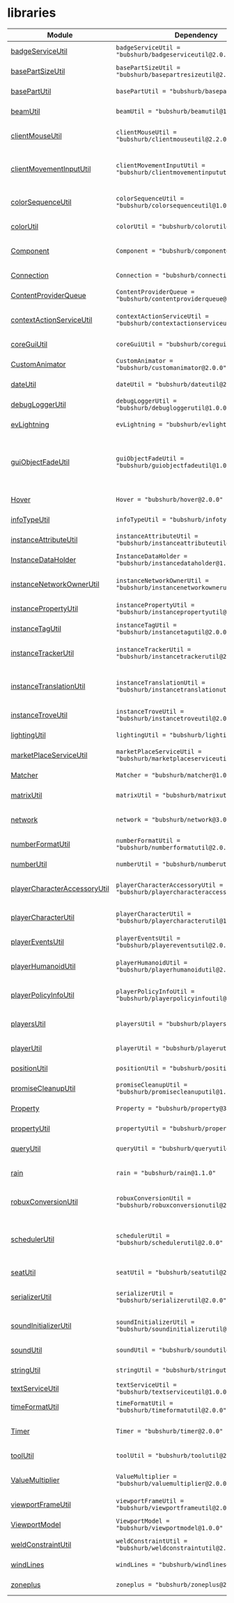 # libraries

| Module | Dependency | Description |
| -- | -- | -- |
| [badgeServiceUtil](https://babypatrick100.github.io/libraries/api/badgeServiceUtil) | `badgeServiceUtil = "bubshurb/badgeserviceutil@2.0.0"` | An utility module for working with [BadgeService](https://create.roblox.com/docs/reference/engine/classes/BadgeService). |
| [basePartSizeUtil](https://babypatrick100.github.io/libraries/api/basePartSizeUtil) | `basePartSizeUtil = "bubshurb/basepartresizeutil@2.0.0"` | A utility module for resizing base parts on specific axes. |
| [basePartUtil](https://babypatrick100.github.io/libraries/api/basePartUtil) | `basePartUtil = "bubshurb/basepartutil@2.0.0"` | An utility module for working with base parts. |
| [beamUtil](https://babypatrick100.github.io/libraries/api/beamUtil) | `beamUtil = "bubshurb/beamutil@1.0.0"` | A simple utility for working with beams. |
| [clientMouseUtil](https://babypatrick100.github.io/libraries/api/clientMouseUtil) | `clientMouseUtil = "bubshurb/clientmouseutil@2.2.0"` | A simple utility module for working with the client's mouse. |
| [clientMovementInputUtil](https://babypatrick100.github.io/libraries/api/clientMovementInputUtil) | `clientMovementInputUtil = "bubshurb/clientmovementinpututil@1.0.0"` | A simple utility module which wraps `PlayerModule` and `PlayerModule.ControlModule`. |
| [colorSequenceUtil](https://babypatrick100.github.io/libraries/api/colorSequenceUtil) | `colorSequenceUtil = "bubshurb/colorsequenceutil@1.0.0"` | A simple utility module for working with color sequences. |
| [colorUtil](https://babypatrick100.github.io/libraries/api/colorUtil) | `colorUtil = "bubshurb/colorutil@2.0.0"` | A simple utility module for working with colors. |
| [Component](https://babypatrick100.github.io/libraries/api/Component) | `Component = "bubshurb/component@2.0.0"` | Component class by Sleitnick, heavily modified by babypatrick100. |
| [Connection](https://babypatrick100.github.io/libraries/api/Connection) | `Connection = "bubshurb/connection@2.0.0"` | A simple class for mimicking [RBXConnection](https://create.roblox.com/docs/reference/engine/datatypes/RBXScriptConnection) objects. |
| [ContentProviderQueue](https://babypatrick100.github.io/libraries/api/ContentProviderQueue) | `ContentProviderQueue = "bubshurb/contentproviderqueue@2.0.0"` | A simple class for working with ContentProvider. |
| [contextActionServiceUtil](https://babypatrick100.github.io/libraries/api/contextActionServiceUtil) | `contextActionServiceUtil = "bubshurb/contextactionserviceutil@1.0.0"` | A simple utility module for working with ContextActionService. |
| [coreGuiUtil](https://babypatrick100.github.io/libraries/api/coreGuiUtil) | `coreGuiUtil = "bubshurb/coreguiutil@2.0.0"` | A simple utility module for working with CoreGui's API. |
| [CustomAnimator](https://babypatrick100.github.io/libraries/api/CustomAnimator) | `CustomAnimator = "bubshurb/customanimator@2.0.0"` | A simple/ class for working with animations. |
| [dateUtil](https://babypatrick100.github.io/libraries/api/dateUtil) | `dateUtil = "bubshurb/dateutil@2.0.0"` | An utility module for working with dates. |
| [debugLoggerUtil](https://babypatrick100.github.io/libraries/api/debugLoggerUtil) | `debugLoggerUtil = "bubshurb/debugloggerutil@1.0.0"` | A simple utility module for debug logging. |
| [evLightning](https://babypatrick100.github.io/libraries/api/evLightning) | `evLightning = "bubshurb/evlightning@1.0.0"` | Evaera's evLighning module ported to wally. |
| [guiObjectFadeUtil](https://babypatrick100.github.io/libraries/api/guiObjectFadeUtil) | `guiObjectFadeUtil = "bubshurb/guiobjectfadeutil@1.0.0"` | A utility which implements fading in and out without dealing with issues like having an object specific transparency value rather than `0` - `1`. |
| [Hover](https://babypatrick100.github.io/libraries/api/Hover) | `Hover = "bubshurb/hover@2.0.0"` | A simple hover class for implementing hover effects. |
| [infoTypeUtil](https://babypatrick100.github.io/libraries/api/infoTypeUtil) | `infoTypeUtil = "bubshurb/infotypeutil@1.0.0"` | An utility module for working with `Enum.InfoType`. |
| [instanceAttributeUtil](https://babypatrick100.github.io/libraries/api/instanceAttributeUtil) | `instanceAttributeUtil = "bubshurb/instanceattributeutil@2.0.0"` | A utility module for working with instance attributes. |
| [InstanceDataHolder](https://babypatrick100.github.io/libraries/api/InstanceDataHolder) | `InstanceDataHolder = "bubshurb/instancedataholder@1.0.0"` | A very simple class for storing data for instances. |
| [instanceNetworkOwnerUtil](https://babypatrick100.github.io/libraries/api/instanceNetworkOwnerUtil) | `instanceNetworkOwnerUtil = "bubshurb/instancenetworkownerutil@1.0.0"` | An utility module for working with instance network ownership. |
| [instancePropertyUtil](https://babypatrick100.github.io/libraries/api/instancePropertyUtil) | `instancePropertyUtil = "bubshurb/instancepropertyutil@1.0.0"` | An utility module for working with instance properties. |
| [instanceTagUtil](https://babypatrick100.github.io/libraries/api/instanceTagUtil) | `instanceTagUtil = "bubshurb/instancetagutil@2.0.0"` | A utility module for working with instance tags. |
| [instanceTrackerUtil](https://babypatrick100.github.io/libraries/api/instanceTrackerUtil) | `instanceTrackerUtil = "bubshurb/instancetrackerutil@2.0.0"` | A simple utility module for working with instances and their properties. |
| [instanceTranslationUtil](https://babypatrick100.github.io/libraries/api/instanceTranslationUtil) | `instanceTranslationUtil = "bubshurb/instancetranslationutil@1.0.0"` | A simple utility for translating the `CFrame` property of base parts and model. |
| [instanceTroveUtil](https://babypatrick100.github.io/libraries/api/instanceTroveUtil) | `instanceTroveUtil = "bubshurb/instancetroveutil@2.0.0"` | An utility module for working with instance troves. |
| [lightingUtil](https://babypatrick100.github.io/libraries/api/lightingUtil) | `lightingUtil = "bubshurb/lightingutil@1.0.0"` | A simple utility for working with [Lighting](https://create.roblox.com/docs/reference/engine/classes/Lighting). |
| [marketPlaceServiceUtil](https://babypatrick100.github.io/libraries/api/marketPlaceServiceUtil) | `marketPlaceServiceUtil = "bubshurb/marketplaceserviceutil@2.0.0"` | An utility module for working with [MarketplaceService](https://create.roblox.com/docs/reference/engine/classes/MarketplaceService). |
| [Matcher](https://babypatrick100.github.io/libraries/api/Matcher) | `Matcher = "bubshurb/matcher@1.0.0"` | 7kayoh's matcher  module ported to wally |
| [matrixUtil](https://babypatrick100.github.io/libraries/api/matrixUtil) | `matrixUtil = "bubshurb/matrixutil@1.0.0"` | An utility module for working with matrixes. |
| [network](https://babypatrick100.github.io/libraries/api/network) | `network = "bubshurb/network@3.0.0"` | An advanced network module for easy server-client communication. |
| [numberFormatUtil](https://babypatrick100.github.io/libraries/api/numberFormatUtil) | `numberFormatUtil = "bubshurb/numberformatutil@2.0.0"` | A simple utility for working with numbers and strings. |
| [numberUtil](https://babypatrick100.github.io/libraries/api/numberUtil) | `numberUtil = "bubshurb/numberutil@3.0.0"` | An utility module for working with numbers. |
| [playerCharacterAccessoryUtil](https://babypatrick100.github.io/libraries/api/playerCharacterAccessoryUtil) | `playerCharacterAccessoryUtil = "bubshurb/playercharacteraccessoryutil@2.0.0"` | A simple utility module for working with the player's character's accessories. |
| [playerCharacterUtil](https://babypatrick100.github.io/libraries/api/playerCharacterUtil) | `playerCharacterUtil = "bubshurb/playercharacterutil@1.0.0"` | A simple utility module for working with player characters. |
| [playerEventsUtil](https://babypatrick100.github.io/libraries/api/playerEventsUtil) | `playerEventsUtil = "bubshurb/playereventsutil@2.0.0"` | A simple utility module for working with player events. |
| [playerHumanoidUtil](https://babypatrick100.github.io/libraries/api/playerHumanoidUtil) | `playerHumanoidUtil = "bubshurb/playerhumanoidutil@2.0.0"` | A simple utility module for working with the player's humanoid. |
| [playerPolicyInfoUtil](https://babypatrick100.github.io/libraries/api/playerPolicyInfoUtil) | `playerPolicyInfoUtil = "bubshurb/playerpolicyinfoutil@2.0.0"` | A very simple utility module for retrieving a player's policy info safely. |
| [playersUtil](https://babypatrick100.github.io/libraries/api/playersUtil) | `playersUtil = "bubshurb/playersutil@2.0.0"` | A simple utility module for working with the [Players](https://create.roblox.com/docs/reference/engine/classes/Players) service. |
| [playerUtil](https://babypatrick100.github.io/libraries/api/playerUtil) | `playerUtil = "bubshurb/playerutil@2.0.0"` | An utility module for working with players. |
| [positionUtil](https://babypatrick100.github.io/libraries/api/positionUtil) | `positionUtil = "bubshurb/positionutil@1.0.0"` | An utility module for working with position. |
| [promiseCleanupUtil](https://babypatrick100.github.io/libraries/api/promiseCleanupUtil) | `promiseCleanupUtil = "bubshurb/promisecleanuputil@1.3.0"` | An utility module for working with [Promise](https://eryn.io/roblox-lua-promise/) cleanups. |
| [Property](https://babypatrick100.github.io/libraries/api/Property) | `Property = "bubshurb/property@3.0.0"` | A class for wrapping values around setters and getters. |
| [propertyUtil](https://babypatrick100.github.io/libraries/api/propertyUtil) | `propertyUtil = "bubshurb/propertyutil@1.1.0"` | A utility module for working with the [Property](https://babypatrick100.github.io/libraries/api/Property/) class. |
| [queryUtil](https://babypatrick100.github.io/libraries/api/queryUtil) | `queryUtil = "bubshurb/queryutil@2.0.0"` | A utility for basic query operations. |
| [rain](https://babypatrick100.github.io/libraries/api/rain) | `rain = "bubshurb/rain@1.1.0"` | Rain module by builthomas, heavily modified and refactored by bubshurb. |
| [robuxConversionUtil](https://babypatrick100.github.io/libraries/api/robuxConversionUtil) | `robuxConversionUtil = "bubshurb/robuxconversionutil@2.0.0"` | A simple utility module for working with robux related conversions. |
| [schedulerUtil](https://babypatrick100.github.io/libraries/api/schedulerUtil) | `schedulerUtil = "bubshurb/schedulerutil@2.0.0"` | 	A simple utility module for scheduling RunService events with minimal performance impacts and with automatic profiling. |
| [seatUtil](https://babypatrick100.github.io/libraries/api/seatUtil) | `seatUtil = "bubshurb/seatutil@2.0.0"` | A utility module for working with seats. |
| [serializerUtil](https://babypatrick100.github.io/libraries/api/serializerUtil) | `serializerUtil = "bubshurb/serializerutil@2.0.0"` | A very simple utility for serializing and deserializing data types. |
| [soundInitializerUtil](https://babypatrick100.github.io/libraries/api/soundInitializerUtil) | `soundInitializerUtil = "bubshurb/soundinitializerutil@2.1.0"` | A simple utility module for initializing sounds used in conjunction with [soundUtil]. |
| [soundUtil](https://babypatrick100.github.io/libraries/api/soundUtil) | `soundUtil = "bubshurb/soundutil@2.0.0"` | A utility module for working with sounds. |
| [stringUtil](https://babypatrick100.github.io/libraries/api/stringUtil) | `stringUtil = "bubshurb/stringutil@1.0.0"` | A simple utility module for working with strings. |
| [textServiceUtil](https://babypatrick100.github.io/libraries/api/textServiceUtil) | `textServiceUtil = "bubshurb/textserviceutil@1.0.0"` | Wrapper for [TextService](https://create.roblox.com/docs/reference/engine/classes/TextService). |
| [timeFormatUtil](https://babypatrick100.github.io/libraries/api/timeFormatUtil) | `timeFormatUtil = "bubshurb/timeformatutil@2.0.0"` | A utility module for formatting time. |
| [Timer](https://babypatrick100.github.io/libraries/api/Timer) | `Timer = "bubshurb/timer@2.0.0"` | The Timer class allows for code to run periodically at specified intervals. |
| [toolUtil](https://babypatrick100.github.io/libraries/api/toolUtil) | `toolUtil = "bubshurb/toolutil@2.0.0"` | A simple utility module for working with tools. |
| [ValueMultiplier](https://babypatrick100.github.io/libraries/api/ValueMultiplier) | `ValueMultiplier = "bubshurb/valuemultiplier@2.0.0"` | A very simple class for working with value multipliers. |
| [viewportFrameUtil](https://babypatrick100.github.io/libraries/api/viewportFrameUtil) | `viewportFrameUtil = "bubshurb/viewportframeutil@2.0.0"` | A simple utility for working with [ViewportFrame](https://create.roblox.com/docs/reference/engine/classes/ViewportFrame). |
| [ViewportModel](https://babypatrick100.github.io/libraries/api/ViewportModel) | `ViewportModel = "bubshurb/viewportmodel@1.0.0"` | EgoMoose's viewport model class ported to wally. |
| [weldConstraintUtil](https://babypatrick100.github.io/libraries/api/weldConstraintUtil) | `weldConstraintUtil = "bubshurb/weldconstraintutil@2.0.0"` | A simple utility for working with weld constraints.. |
| [windLines](https://babypatrick100.github.io/libraries/api/windLines) | `windLines = "bubshurb/windlines@2.0.0"` | A module for creating wind line effects. |
| [zoneplus](https://babypatrick100.github.io/libraries/api/zoneplus) | `zoneplus = "bubshurb/zoneplus@2.0.0"` | ZonePlus by 1ForeverHD, ported to wally. |
